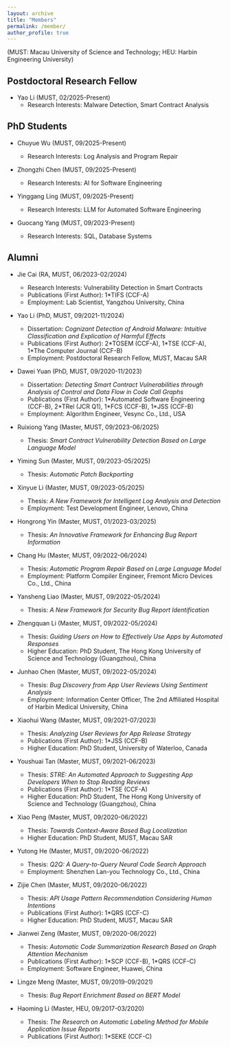 ```yaml
---
layout: archive
title: "Members"
permalink: /member/
author_profile: true
---
```

(MUST: Macau University of Science and Technology; HEU: Harbin Engineering University)

<meta name="format-detection" content="telephone=no"/>

Postdoctoral Research Fellow
------

- Yao Li (MUST, 02/2025-Present)
  - Research Interests: Malware Detection, Smart Contract Analysis

PhD Students
------

- Chuyue Wu (MUST, 09/2025-Present)
  - Research Interests: Log Analysis and Program Repair
    
- Zhongzhi Chen (MUST, 09/2025-Present)
  - Research Interests: AI for Software Engineering
 
- Yinggang Ling (MUST, 09/2025-Present)
  - Research Interests: LLM for Automated Software Engineering  

- Guocang Yang (MUST, 09/2023-Present)
  - Research Interests: SQL, Database Systems


Alumni
------

- Jie Cai (RA, MUST, 06/2023-02/2024)
  - Research Interests: Vulnerability Detection in Smart Contracts
  - Publications (First Author): 1*TIFS (CCF-A)
  - Employment: Lab Scientist, Yangzhou University, China

- Yao Li (PhD, MUST, 09/2021-11/2024)
  - Dissertation: *Cognizant Detection of Android Malware: Intuitive Classification and Explication of Harmful Effects*
  - Publications (First Author): 2*TOSEM (CCF-A), 1\*TSE (CCF-A), 1\*The Computer Journal (CCF-B)
  - Employment: Postdoctoral Research Fellow, MUST, Macau SAR

- Dawei Yuan (PhD, MUST, 09/2020-11/2023)
  - Dissertation: *Detecting Smart Contract Vulnerabilities through Analysis of Control and Data Flow in Code Call Graphs*
  - Publications (First Author): 1*Automated Software Engineering (CCF-B), 2\*TRel (JCR Q1), 1\*FCS (CCF-B), 1\*JSS (CCF-B)
  - Employment: Algorithm Engineer, Vesync Co., Ltd., USA
 
- Ruixiong Yang (Master, MUST, 09/2023-06/2025)
  - Thesis: *Smart Contract Vulnerability Detection Based on Large Language Model*

- Yiming Sun (Master, MUST, 09/2023-05/2025)
  - Thesis: *Automatic Patch Backporting*
    
- Xinyue Li (Master, MUST, 09/2023-05/2025)
  - Thesis: *A New Framework for Intelligent Log Analysis and Detection*
  - Employment: Test Development Engineer, Lenovo, China

- Hongrong Yin (Master, MUST, 01/2023-03/2025)
  - Thesis: *An Innovative Framework for Enhancing Bug Report Information*

- Chang Hu (Master, MUST, 09/2022-06/2024)
  - Thesis: *Automatic Program Repair Based on Large Language Model*
  - Employment: Platform Compiler Engineer, Fremont Micro Devices Co., Ltd., China

- Yansheng Liao (Master, MUST, 09/2022-05/2024)
  - Thesis: *A New Framework for Security Bug Report Identification*

- Zhengquan Li (Master, MUST, 09/2022-05/2024)
  - Thesis: *Guiding Users on How to Effectively Use Apps by Automated Responses*
  - Higher Education: PhD Student, The Hong Kong University of Science and Technology (Guangzhou), China

- Junhao Chen (Master, MUST, 09/2022-05/2024)
  - Thesis: *Bug Discovery from App User Reviews Using Sentiment Analysis*
  - Employment: Information Center Officer, The 2nd Affiliated Hospital of Harbin Medical University, China

- Xiaohui Wang (Master, MUST, 09/2021-07/2023)
  - Thesis: *Analyzing User Reviews for App Release Strategy*
  - Publications (First Author): 1*JSS (CCF-B)
  - Higher Education: PhD Student, University of Waterloo, Canada

- Youshuai Tan (Master, MUST, 09/2021-06/2023)
  - Thesis: *STRE: An Automated Approach to Suggesting App Developers When to Stop Reading Reviews*
  - Publications (First Author): 1*TSE (CCF-A)
  - Higher Education: PhD Student, The Hong Kong University of Science and Technology (Guangzhou), China

- Xiao Peng (Master, MUST, 09/2020-06/2022)
  - Thesis: *Towards Context-Aware Based Bug Localization*
  - Higher Education: PhD Student, MUST, Macau SAR

- Yutong He (Master, MUST, 09/2020-06/2022)
  - Thesis: *Q2Q: A Query-to-Query Neural Code Search Approach*
  - Employment: Shenzhen Lan-you Technology Co., Ltd., China

- Zijie Chen (Master, MUST, 09/2020-06/2022)
  - Thesis: *API Usage Pattern Recommendation Considering Human Intentions*
  - Publications (First Author): 1*QRS (CCF-C)
  - Higher Education: PhD Student, MUST, Macau SAR

- Jianwei Zeng (Master, MUST, 09/2020-06/2022)
  - Thesis: *Automatic Code Summarization Research Based on Graph Attention Mechanism*
  - Publications (First Author): 1*SCP (CCF-B), 1\*QRS (CCF-C)
  - Employment: Software Engineer, Huawei, China

- Lingze Meng (Master, MUST, 09/2019-09/2021)
  - Thesis: *Bug Report Enrichment Based on BERT Model*

- Haoming Li (Master, HEU, 09/2017-03/2020)
  - Thesis: *The Research on Automatic Labeling Method for Mobile Application Issue Reports*
  - Publications (First Author): 1*SEKE (CCF-C)
  

    
  
  


  
